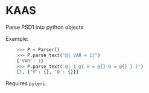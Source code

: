 # KAAS

Parse PSD1 into python objects

Example:

```python
    >>> P = Parser()
    >>> P.parse_text("@{ VAR = 1}")
    {'VAR': 1}
    >>> P.parse_text('@( 1 @{ V = @{} Q = @{} } )')
    [1, {'V': {}, 'Q': {}}]
```

Requires `pyleri`.
